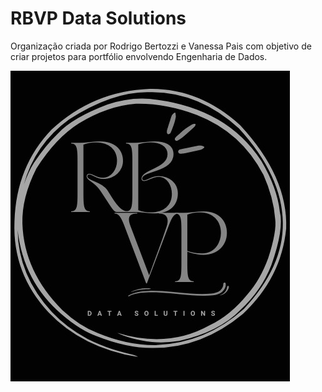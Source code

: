 # RBVP Data Solutions

Organização criada por Rodrigo Bertozzi e Vanessa Pais com objetivo de criar projetos para portfólio envolvendo Engenharia de Dados.

![logo](https://github.com/RBVP-Data-Solutions/.github/blob/main/profile/logo.jpeg)
